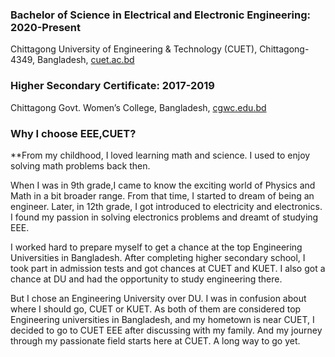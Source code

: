 
### **Bachelor of Science in Electrical and Electronic Engineering:** 2020-Present 

Chittagong University of Engineering & Technology (CUET), Chittagong-4349, Bangladesh, [cuet.ac.bd](https://cuet.ac.bd/)



### **Higher Secondary Certificate:** 2017-2019

Chittagong Govt. Women’s College, Bangladesh, [cgwc.edu.bd](https://cgwc.edu.bd/)


### Why I choose EEE,CUET?

**From my childhood, I loved learning math and science. I used to enjoy solving math problems back then.

 When I was in 9th grade,I came to know the exciting world of Physics and Math in a bit broader range. From that time, I started to dream of being an engineer. Later, in 12th grade, I got introduced to electricity and electronics. I found my passion in solving electronics problems and dreamt of studying EEE.


 I worked hard to prepare myself to get a chance at the top Engineering Universities in Bangladesh. After completing higher secondary school, I took part in admission tests and got chances at CUET and KUET. I also got a chance at DU and had the opportunity to study engineering there. 
 
 But I chose an Engineering University over DU. I was in confusion about where I should go, CUET or KUET. As both of them are considered top Engineering universities in Bangladesh, and my hometown is near CUET, I decided to go to CUET EEE after discussing with my family. And my journey through my passionate field starts here at CUET. A long way to go yet.


